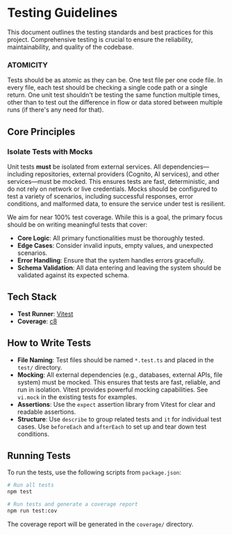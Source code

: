 # Testing Guidelines

This document outlines the testing standards and best practices for this project. Comprehensive testing is crucial to ensure the reliability, maintainability, and quality of the codebase.

### ATOMICITY
Tests should be as atomic as they can be. One test file per one code file. In every file, each test should be checking a single code path or a single return. One unit test shouldn't be testing the same function multiple times, other than to test out the difference in flow or data stored between multiple runs (if there's any need for that).

## Core Principles

### Isolate Tests with Mocks
Unit tests **must** be isolated from external services. All dependencies—including repositories, external providers (Cognito, AI services), and other services—must be mocked. This ensures tests are fast, deterministic, and do not rely on network or live credentials. Mocks should be configured to test a variety of scenarios, including successful responses, error conditions, and malformed data, to ensure the service under test is resilient.

We aim for near 100% test coverage. While this is a goal, the primary focus should be on writing meaningful tests that cover:

-   **Core Logic**: All primary functionalities must be thoroughly tested.
-   **Edge Cases**: Consider invalid inputs, empty values, and unexpected scenarios.
-   **Error Handling**: Ensure that the system handles errors gracefully.
-   **Schema Validation**: All data entering and leaving the system should be validated against its expected schema.

## Tech Stack

-   **Test Runner**: [Vitest](https://vitest.dev/)
-   **Coverage**: [c8](https://github.com/bcoe/c8)

## How to Write Tests

-   **File Naming**: Test files should be named `*.test.ts` and placed in the `test/` directory.
-   **Mocking**: All external dependencies (e.g., databases, external APIs, file system) must be mocked. This ensures that tests are fast, reliable, and run in isolation. Vitest provides powerful mocking capabilities. See `vi.mock` in the existing tests for examples.
-   **Assertions**: Use the `expect` assertion library from Vitest for clear and readable assertions.
-   **Structure**: Use `describe` to group related tests and `it` for individual test cases. Use `beforeEach` and `afterEach` to set up and tear down test conditions.

## Running Tests

To run the tests, use the following scripts from `package.json`:

```bash
# Run all tests
npm test

# Run tests and generate a coverage report
npm run test:cov
```

The coverage report will be generated in the `coverage/` directory.
